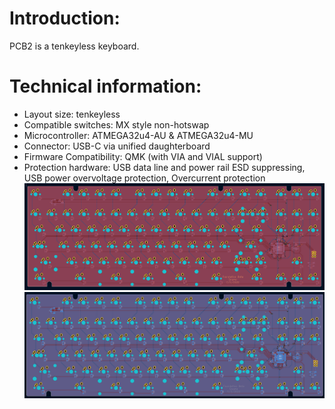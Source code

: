 # Introduction: 
PCB2 is a tenkeyless keyboard.

# Technical information:
- Layout size: tenkeyless
- Compatible switches: MX style non-hotswap
- Microcontroller: ATMEGA32u4-AU & ATMEGA32u4-MU
- Connector: USB-C via unified daughterboard
- Firmware Compatibility: QMK (with VIA and VIAL support)
- Protection hardware: USB data line and power rail ESD suppressing, USB power overvoltage protection, Overcurrent protection
![alt text](https://github.com/awu778/keyboardpcb2/blob/main/pcb2front.PNG)
![alt text](https://github.com/awu778/keyboardpcb2/blob/main/pcb2back.PNG)
